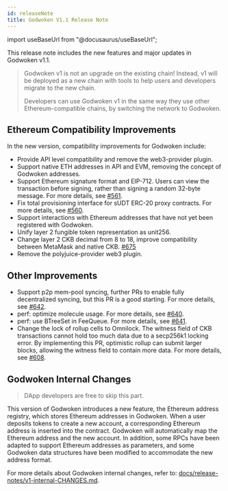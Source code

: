 ```yaml
---
id: releaseNote
title: Godwoken V1.1 Release Note
---
```

import useBaseUrl from "@docusaurus/useBaseUrl";

This release note includes the new features and major updates in Godwoken v1.1.

> Godwoken v1 is not an upgrade on the existing chain! Instead, v1 will be deployed as a new chain with tools to help users and developers migrate to the new chain.
>
> Developers can use Godwoken v1 in the same way they use other Ethereum-compatible chains, by switching the network to Godwoken. 

## Ethereum Compatibility Improvements

In the new version, compatibility improvements for Godwoken include:

- Provide API level compatibility and remove the web3-provider plugin.
- Support native ETH addresses in API and EVM, removing the concept of Godwoken addresses.
- Support Ethereum signature format and EIP-712. Users can view the transaction before signing, rather than signing a random 32-byte message. For more details, see [#561](https://github.com/nervosnetwork/godwoken/pull/561).
- Fix total provisioning interface for sUDT ERC-20 proxy contracts. For more details, see [#560](https://github.com/nervosnetwork/godwoken/pull/560).
- Support interactions with Ethereum addresses that have not yet been registered with Godwoken.
- Unify layer 2 fungible token representation as unit256.
- Change layer 2 CKB decimal from 8 to 18, improve compatibility between MetaMask and native CKB. [#675](https://github.com/nervosnetwork/godwoken/pull/675)
- Remove the polyjuice-provider web3 plugin.

## Other Improvements

- Support p2p mem-pool syncing, further PRs to enable fully decentralized syncing, but this PR is a good starting. For more details, see [#642](https://github.com/nervosnetwork/godwoken/pull/642).
- perf: optimize molecule usage. For more details, see [#640](https://github.com/nervosnetwork/godwoken/pull/640).
- perf: use BTreeSet in FeeQueue. For more details, see [#641](https://github.com/nervosnetwork/godwoken/pull/641).
- Change the lock of rollup cells to Omnilock. The witness field of CKB transactions cannot hold too much data due to a secp256k1 locking error. By implementing this PR, optimistic rollup can submit larger blocks, allowing the witness field to contain more data. For more details, see [#608](https://github.com/nervosnetwork/godwoken/pull/608).


## Godwoken Internal Changes

> DApp developers are free to skip this part.
> 

This version of Godwoken introduces a new feature, the Ethereum address registry, which stores Ethereum addresses in Godwoken. When a user deposits tokens to create a new account, a corresponding Ethereum address is inserted into the contract. Godwoken will automatically map the Ethereum address and the new account. In addition, some RPCs have been adapted to support Ethereum addresses as parameters, and some Godwoken data structures have been modified to accommodate the new address format.

For more details about Godwoken internal changes, refer to: [docs/release-notes/v1-internal-CHANGES.md](https://github.com/nervosnetwork/godwoken/blob/72b6728e4315ab581282685cffe75cdbfe38670c/docs/release-notes/v1-internal-CHANGES.md).
